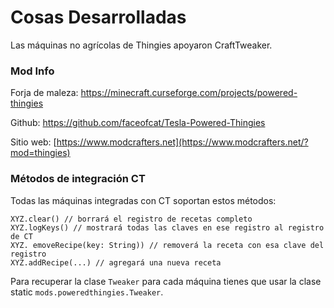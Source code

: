 # Cosas Desarrolladas

Las máquinas no agrícolas de Thingies apoyaron CraftTweaker.

### Mod Info

Forja de maleza: <https://minecraft.curseforge.com/projects/powered-thingies>

Github: <https://github.com/faceofcat/Tesla-Powered-Thingies>

Sitio web: [https://www.modcrafters.net](https://www.modcrafters.net/?mod=thingies)

### Métodos de integración CT

Todas las máquinas integradas con CT soportan estos métodos:

```zenscript
XYZ.clear() // borrará el registro de recetas completo
XYZ.logKeys() // mostrará todas las claves en ese registro al registro de CT
XYZ. emoveRecipe(key: String)) // removerá la receta con esa clave del registro
XYZ.addRecipe(...) // agregará una nueva receta
```

Para recuperar la clase `Tweaker` para cada máquina tienes que usar la clase static `mods.poweredthingies.Tweaker`.